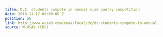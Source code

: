 ```yaml
---
title: D.C. students compete in annual slam poetry competition
date: 2016-11-17 00:00:00 Z
position: 56
link: http://www.wusa9.com/news/local/dc/dc-students-compete-in-annual-slam-poetry-competition/353627742
source: W-USA9 (CBS)
---
```


